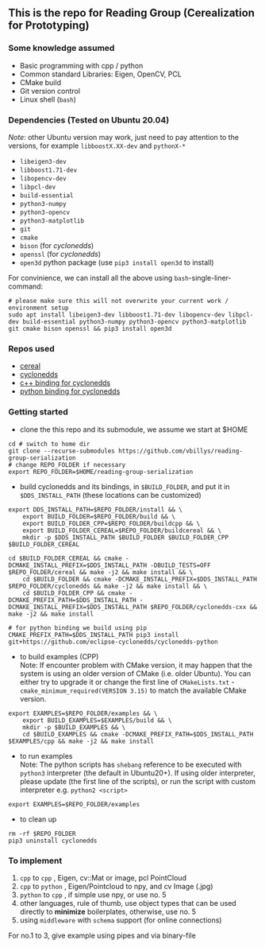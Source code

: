 ## This is the repo for Reading Group (Cerealization for Prototyping)

### Some knowledge assumed
 * Basic programming with cpp / python
 * Common standard Libraries: Eigen, OpenCV, PCL
 * CMake build
 * Git version control
 * Linux shell (`bash`)


### Dependencies (Tested on Ubuntu 20.04)
*Note*: other Ubuntu version may work, just need to pay attention to the versions, for example `libboostX.XX-dev` and `pythonX-* `
 * `libeigen3-dev`
 * `libboost1.71-dev`
 * `libopencv-dev`
 * `libpcl-dev`
 * `build-essential`
 * `python3-numpy`
 * `python3-opencv`
 * `python3-matplotlib`
 * `git`
 * `cmake`
 * `bison` (for *cyclonedds*)
 * `openssl` (for *cyclonedds*)
 * `open3d` python package (use `pip3 install open3d` to install)

For convinience, we can install all the above using `bash`-single-liner-command:
```
# please make sure this will not overwrite your current work / environment setup
sudo apt install libeigen3-dev libboost1.71-dev libopencv-dev libpcl-dev build-essential python3-numpy python3-opencv python3-matplotlib git cmake bison openssl && pip3 install open3d
```

### Repos used
 * [cereal](https://github.com/USCiLab/cereal)
 * [cyclonedds](https://github.com/eclipse-cyclonedds/cyclonedds)
 * [c++ binding for cyclonedds](https://github.com/eclipse-cyclonedds/cyclonedds-cxx)
 * [python binding for cyclonedds](https://github.com/eclipse-cyclonedds/cyclonedds-python)

### Getting started
 * clone the this repo and its submodule, we assume we start at $HOME
 ```
 cd # switch to home dir
 git clone --recurse-submodules https://github.com/vbillys/reading-group-serialization
 # change REPO_FOLDER if necessary
 export REPO_FOLDER=$HOME/reading-group-serialization
 ```
 * build cyclonedds and its bindings, in `$BUILD_FOLDER`, and put it in `$DDS_INSTALL_PATH` (these locations can be customized)
 ```
 export DDS_INSTALL_PATH=$REPO_FOLDER/install && \
     export BUILD_FOLDER=$REPO_FOLDER/build && \
     export BUILD_FOLDER_CPP=$REPO_FOLDER/buildcpp && \
     export BUILD_FOLDER_CEREAL=$REPO_FOLDER/buildcereal && \
     mkdir -p $DDS_INSTALL_PATH $BUILD_FOLDER $BUILD_FOLDER_CPP $BUILD_FOLDER_CEREAL

 cd $BUILD_FOLDER_CEREAL && cmake -DCMAKE_INSTALL_PREFIX=$DDS_INSTALL_PATH -DBUILD_TESTS=OFF $REPO_FOLDER/cereal && make -j2 && make install && \
     cd $BUILD_FOLDER && cmake -DCMAKE_INSTALL_PREFIX=$DDS_INSTALL_PATH $REPO_FOLDER/cyclonedds && make -j2 && make install && \
     cd $BUILD_FOLDER_CPP && cmake -DCMAKE_PREFIX_PATH=$DDS_INSTALL_PATH -DCMAKE_INSTALL_PREFIX=$DDS_INSTALL_PATH $REPO_FOLDER/cyclonedds-cxx && make -j2 && make install

 # for python binding we build using pip
 CMAKE_PREFIX_PATH=$DDS_INSTALL_PATH pip3 install git+https://github.com/eclipse-cyclonedds/cyclonedds-python
 ```
 * to build examples (CPP)  
   Note: If encounter problem with CMake version, it may happen that the system is using an older version of CMake (i.e. older Ubuntu). You can either try to upgrade it or change the first line of `CMakeLists.txt` - `cmake_minimum_required(VERSION 3.15)` to match the available CMake version.
 ```
 export EXAMPLES=$REPO_FOLDER/examples && \
     export BUILD_EXAMPLES=$EXAMPLES/build && \
     mkdir -p $BUILD_EXAMPLES && \
     cd $BUILD_EXAMPLES && cmake -DCMAKE_PREFIX_PATH=$DDS_INSTALL_PATH $EXAMPLES/cpp && make -j2 && make install
 ```
 * to run examples  
   Note: The python scripts has `shebang` reference to be executed with `python3` interpreter (the default in Ubuntu20+). If using older interpreter, please update (the first line of the scripts), or run the script with custom interpreter e.g. `python2 <script>`
 ```
 export EXAMPLES=$REPO_FOLDER/examples
 ```

 * to clean up
 ```
 rm -rf $REPO_FOLDER
 pip3 uninstall cyclonedds
 ```

### To implement

 1. `cpp` to `cpp` , Eigen, cv::Mat or image, pcl PointCloud
 2. `cpp` to `python` , Eigen/Pointcloud to npy, and cv Image (.jpg)
 3. `python` to `cpp` , if simple use npy, or use no. 5
 4. other languages, rule of thumb, use object types that can be used directly to **minimize** boilerplates, otherwise, use no. 5
 5. using `middleware` with `schema` support (for online connections)

For no.1 to 3, give example using pipes and via binary-file

